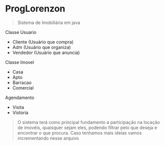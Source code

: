 ﻿# ProgLorenzon

> Sistema de Imobiliária em java

Classe Usuario
- Cliente (Usuário que compra)
- Adm (Usuário que organiza)
- Vendedor (Usuário que anuncia)

Classe Imovel
- Casa
- Apto
- Barracao
- Comercial

Agendamento
- Visita
- Vistoria

> O sistema terá como principal fundamento a participação na locação de imovéis, quaisquer sejam eles, podendo filtrar pelo que deseja e encontrar o que procura. Caso tenhamos mais ideias vamos incrementando nesse arquivo
